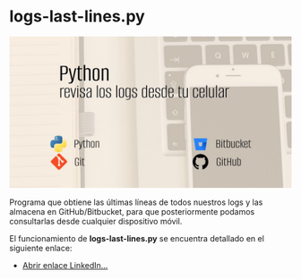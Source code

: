 # logs-last-lines.py

![imagen](https://github.com/bernabeudario/LOGS-LAST-LINES/blob/main/img-portada.jpg?raw=true)

Programa que obtiene las últimas líneas de todos nuestros logs y las almacena en GitHub/Bitbucket, para que posteriormente podamos consultarlas desde cualquier dispositivo móvil.

El funcionamiento de **logs-last-lines.py** se encuentra detallado en el siguiente enlace:
* [Abrir enlace LinkedIn...](https://www.linkedin.com/pulse/programa-en-python-que-graba-las-últimas-líneas-de-tus-dario-bernabeu)

